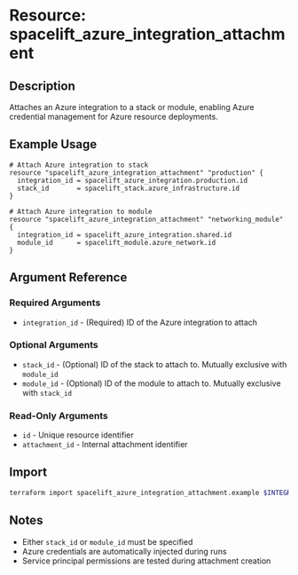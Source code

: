 # Resource: spacelift_azure_integration_attachment

## Description
Attaches an Azure integration to a stack or module, enabling Azure credential management for Azure resource deployments.

## Example Usage
```hcl
# Attach Azure integration to stack
resource "spacelift_azure_integration_attachment" "production" {
  integration_id = spacelift_azure_integration.production.id
  stack_id       = spacelift_stack.azure_infrastructure.id
}

# Attach Azure integration to module
resource "spacelift_azure_integration_attachment" "networking_module" {
  integration_id = spacelift_azure_integration.shared.id
  module_id      = spacelift_module.azure_network.id
}
```

## Argument Reference

### Required Arguments
* `integration_id` - (Required) ID of the Azure integration to attach

### Optional Arguments
* `stack_id` - (Optional) ID of the stack to attach to. Mutually exclusive with `module_id`
* `module_id` - (Optional) ID of the module to attach to. Mutually exclusive with `stack_id`

### Read-Only Arguments
* `id` - Unique resource identifier
* `attachment_id` - Internal attachment identifier

## Import
```bash
terraform import spacelift_azure_integration_attachment.example $INTEGRATION_ID/$STACK_ID
```

## Notes
* Either `stack_id` or `module_id` must be specified
* Azure credentials are automatically injected during runs
* Service principal permissions are tested during attachment creation